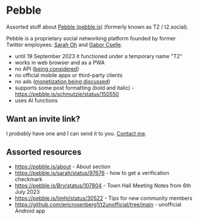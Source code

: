 # Pebble

Assorted stuff about [Pebble (pebble.is)](https://pebble.is) (formerly known as T2 / t2.social).

Pebble is a proprietary social networking platform founded by former Twitter employees: [Sarah Oh](https://pebble.is/sarah) and [Gabor Cselle](https://pebble.is/gabor).

- until 19 September 2023 it functioned under a temporary name "T2"
- works in web browser and as a PWA
- no API ([being considered](https://pebble.is/Bry/status/107821))
- no official mobile apps or third-party clients
- no ads ([monetization being discussed](https://pebble.is/Bry/status/107812))
- supports some post formatting (bold and italic) - https://pebble.is/schmutzie/status/150550
- uses AI functions

## Want an invite link?

I _probably_ have one and I can send it to you. [Contact me](https://lukaszwojcik.net/contact/).

## Assorted resources

- https://pebble.is/about - About section
- https://pebble.is/sarah/status/97676 - how to get a verification checkmark
- https://pebble.is/Bry/status/107804 - Town Hall Meeting Notes from 6th July 2023
- https://pebble.is/limhi/status/30522 - Tips for new community members
- https://github.com/ericrosenberg1/t2unofficial/tree/main - unofficial Android app
